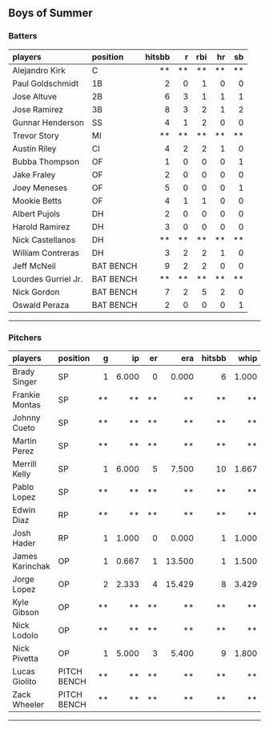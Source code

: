 ## Boys of Summer

### Batters

 
|players             |position  | hitsbb|  r| rbi| hr| sb| 
|:-------------------|:---------|------:|--:|---:|--:|--:| 
|Alejandro Kirk      |C         |     **| **|  **| **| **| 
|Paul Goldschmidt    |1B        |      2|  0|   1|  0|  0| 
|Jose Altuve         |2B        |      6|  3|   1|  1|  1| 
|Jose Ramirez        |3B        |      8|  3|   2|  1|  2| 
|Gunnar Henderson    |SS        |      4|  1|   2|  0|  0| 
|Trevor Story        |MI        |     **| **|  **| **| **| 
|Austin Riley        |CI        |      4|  2|   2|  1|  0| 
|Bubba Thompson      |OF        |      1|  0|   0|  0|  1| 
|Jake Fraley         |OF        |      2|  0|   0|  0|  0| 
|Joey Meneses        |OF        |      5|  0|   0|  0|  1| 
|Mookie Betts        |OF        |      4|  1|   1|  0|  0| 
|Albert Pujols       |DH        |      2|  0|   0|  0|  0| 
|Harold Ramirez      |DH        |      3|  0|   0|  0|  0| 
|Nick Castellanos    |DH        |     **| **|  **| **| **| 
|William Contreras   |DH        |      3|  2|   2|  1|  0| 
|Jeff McNeil         |BAT BENCH |      9|  2|   2|  0|  0| 
|Lourdes Gurriel Jr. |BAT BENCH |     **| **|  **| **| **| 
|Nick Gordon         |BAT BENCH |      7|  2|   5|  2|  0| 
|Oswald Peraza       |BAT BENCH |      2|  0|   0|  0|  1| 


* * *

### Pitchers

 
|players         |position    |  g|    ip| er|    era| hitsbb|  whip| so|  w| sv| 
|:---------------|:-----------|--:|-----:|--:|------:|------:|-----:|--:|--:|--:| 
|Brady Singer    |SP          |  1| 6.000|  0|  0.000|      6| 1.000|  5|  1|  0| 
|Frankie Montas  |SP          | **|    **| **|     **|     **|    **| **| **| **| 
|Johnny Cueto    |SP          | **|    **| **|     **|     **|    **| **| **| **| 
|Martin Perez    |SP          | **|    **| **|     **|     **|    **| **| **| **| 
|Merrill Kelly   |SP          |  1| 6.000|  5|  7.500|     10| 1.667|  7|  0|  0| 
|Pablo Lopez     |SP          | **|    **| **|     **|     **|    **| **| **| **| 
|Edwin Diaz      |RP          | **|    **| **|     **|     **|    **| **| **| **| 
|Josh Hader      |RP          |  1| 1.000|  0|  0.000|      1| 1.000|  1|  0|  1| 
|James Karinchak |OP          |  1| 0.667|  1| 13.500|      1| 1.500|  1|  0|  0| 
|Jorge Lopez     |OP          |  2| 2.333|  4| 15.429|      8| 3.429|  2|  0|  0| 
|Kyle Gibson     |OP          | **|    **| **|     **|     **|    **| **| **| **| 
|Nick Lodolo     |OP          | **|    **| **|     **|     **|    **| **| **| **| 
|Nick Pivetta    |OP          |  1| 5.000|  3|  5.400|      9| 1.800|  7|  1|  0| 
|Lucas Giolito   |PITCH BENCH | **|    **| **|     **|     **|    **| **| **| **| 
|Zack Wheeler    |PITCH BENCH | **|    **| **|     **|     **|    **| **| **| **| 


* * *


